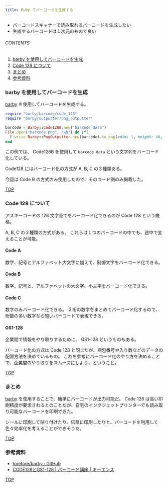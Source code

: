 ```yaml
---
title: Ruby でバーコードを生成する
---
```

<a id="top"></a>

- バーコードスキャナーで読み取れるバーコードを生成したい
- 生成するバーコードは１次元のもので良い

###### CONTENTS

1. [barby を使用してバーコードを生成](#generate-barcode-by-barby)
1. [Code 128 について](#code-128)
1. [まとめ](#postscript)
1. [参考資料](#reference)


<a id="generate-barcode-by-barby"></a>
### barby を使用してバーコードを生成

[barby](https://github.com/toretore/barby) を使用してバーコードを生成する。

```ruby
require "barby/barcode/code_128"
require "barby/outputter/png_outputter"

barcode = Barby::Code128B.new("barcode data")
File.open("barcode.png", "wb") do |f|
  f.write Barby::PngOutputter.new(barcode).to_png(xdim: 1, height: 40, margin: 0)
end
```

この例では、 Code128B を使用して `barcode data` という文字列をバーコード化している。

Code128 にはバーコード化の方式が A, B, C の３種類ある。

今回は Code B の方式のみ使用したので、そのコード例のみ掲載した。


[TOP](#top)
<a id="code-128"></a>
### Code 128 について

アスキーコードの 128 文字全てをバーコード化できるのが Code 128 という規格。

A, B, C の３種類の方式がある。
これらは１つのバーコードの中でも、途中で変えることが可能。

#### Code A

数字、記号とアルファベット大文字に加えて、制御文字をバーコード化できる。

#### Code B

数字、記号と、アルファベットの大文字、小文字をバーコード化できる。

#### Code C

数字のみバーコード化できる。
２桁の数字をまとめてバーコード化するので、桁数の多い数字なら短いバーコードで表現できる。

#### GS1-128

企業間で情報をやり取りするために、 GS1-128 というものもある。

バーコード化の方式は Code 128 と同じだが、梱包番号や入り数などのデータの配置方法を決めているもの。
これを参考にバーコード化のやり方を決めることで、企業間のやり取りをスムーズにしよう、ということ。


[TOP](#top)
<a id="postscript"></a>
### まとめ

[barby](https://github.com/toretore/barby) を使用することで、簡単にバーコードが出力可能だ。
Code 128 は高い印刷精度が要求されるとのことだが、自宅のインクジェットプリンターでも読み取り可能なバーコードを印刷できた。

シールに印刷して貼り付けたり、伝票に印刷したりと、バーコードを利用して色々効率化を考えることができそうだ。


[TOP](#top)
<a id="reference"></a>
### 参考資料

- [toretore/barby : GitHub](https://github.com/toretore/barby)
- [CODE128とGS1-128 | バーコード講座 | キーエンス](https://www.keyence.co.jp/ss/products/autoid/codereader/basic_code128.jsp)

[TOP](#top)
